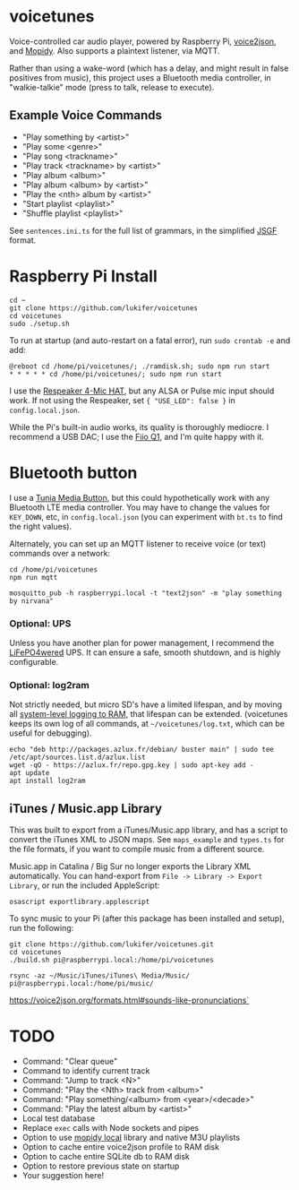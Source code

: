# voicetunes
Voice-controlled car audio player, powered by Raspberry Pi, [voice2json](https://voice2json.org), and [Mopidy](https://mopidy.com). Also supports a plaintext listener, via MQTT.

Rather than using a wake-word (which has a delay, and might result in false positives from music), this project uses a Bluetooth media controller, in "walkie-talkie" mode (press to talk, release to execute).

## Example Voice Commands

- "Play something by \<artist\>"
- "Play some \<genre\>"
- "Play song \<trackname\>"
- "Play track \<trackname\> by \<artist\>"
- "Play album \<album\>"
- "Play album \<album\> by \<artist\>"
- "Play the \<nth\> album by \<artist\>"
- "Start playlist \<playlist\>"
- "Shuffle playlist \<playlist\>"

See `sentences.ini.ts` for the full list of grammars, in the simplified [JSGF](https://voice2json.org/sentences.html) format.

# Raspberry Pi Install

```
cd ~
git clone https://github.com/lukifer/voicetunes
cd voicetunes
sudo ./setup.sh
```

To run at startup (and auto-restart on a fatal error), run `sudo crontab -e` and add:

```
@reboot cd /home/pi/voicetunes/; ./ramdisk.sh; sudo npm run start
* * * * * cd /home/pi/voicetunes/; sudo npm run start
```

I use the [Respeaker 4-Mic HAT](https://wiki.seeedstudio.com/ReSpeaker_4_Mic_Array_for_Raspberry_Pi/), but any ALSA or Pulse mic input should work. If not using the Respeaker, set `{ "USE_LED": false }` in `config.local.json`.

While the Pi's built-in audio works, its quality is thoroughly mediocre. I recommend a USB DAC; I use the [Fiio Q1](https://www.fiio.com/q1), and I'm quite happy with it.

# Bluetooth button

I use a [Tunia Media Button](https://www.tunai-creative.com/button/), but this could hypothetically work with any Bluetooth LTE media controller. You may have to change the values for `KEY_DOWN`, etc, in `config.local.json` (you can experiment with `bt.ts` to find the right values).

Alternately, you can set up an MQTT listener to receive voice (or text) commands over a network:

```
cd /home/pi/voicetunes
npm run mqtt
```

```
mosquitto_pub -h raspberrypi.local -t "text2json" -m "play something by nirvana"
```

### Optional: UPS

Unless you have another plan for power management, I recommend the [LiFePO4wered](https://lifepo4wered.com/) UPS. It can ensure a safe, smooth shutdown, and is highly configurable.

### Optional: log2ram

Not strictly needed, but micro SD's have a limited lifespan, and by moving all [system-level logging to RAM](https://github.com/azlux/log2ram), that lifespan can be extended. (voicetunes keeps its own log of all commands, at `~/voicetunes/log.txt`, which can be useful for debugging).

```
echo "deb http://packages.azlux.fr/debian/ buster main" | sudo tee /etc/apt/sources.list.d/azlux.list
wget -qO - https://azlux.fr/repo.gpg.key | sudo apt-key add -
apt update
apt install log2ram
```

## iTunes / Music.app Library

This was built to export from a iTunes/Music.app library, and has a script to convert the iTunes XML to JSON maps. See `maps_example` and `types.ts` for the file formats, if you want to compile music from a different source.

Music.app in Catalina / Big Sur no longer exports the Library XML automatically. You can hand-export from `File -> Library -> Export Library`, or run the included AppleScript:

```
osascript exportlibrary.applescript
```

To sync music to your Pi (after this package has been installed and setup), run the following:

```
git clone https://github.com/lukifer/voicetunes.git
cd voicetunes
./build.sh pi@raspberrypi.local:/home/pi/voicetunes

rsync -az ~/Music/iTunes/iTunes\ Media/Music/ pi@raspberrypi.local:/home/pi/music/
```

https://voice2json.org/formats.html#sounds-like-pronunciations`

# TODO

- Command: "Clear queue"
- Command to identify current track
- Command: "Jump to track \<N\>"
- Command: "Play the \<Nth\> track from \<album\>"
- Command: "Play something/\<album\> from \<year\>/\<decade\>"
- Command: "Play the latest album by \<artist>\"
- Local test database
- Replace `exec` calls with Node sockets and pipes
- Option to use [mopidy local](https://mopidy.com/ext/local/) library and native M3U playlists
- Option to cache entire voice2json profile to RAM disk
- Option to cache entire SQLite db to RAM disk
- Option to restore previous state on startup
- Your suggestion here!
